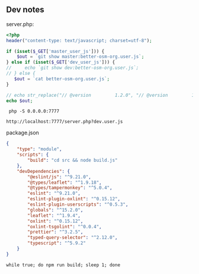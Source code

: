 ## Dev notes

server.php:

```php
<?php
header("content-type: text/javascript; charset=utf-8");

if (isset($_GET['master_user_js'])) {
    $out = `git show master:better-osm-org.user.js`;
} else if (isset($_GET['dev_user_js'])) {
//     echo `git show dev:better-osm-org.user.js`;
// } else {
   $out = `cat better-osm-org.user.js`;
}

// echo str_replace("// @version         1.2.0", "// @version         1.2." . time(), $out);
echo $out;
```

` php -S 0.0.0.0:7777`

`http://localhost:7777/server.php?dev.user.js`

package.json

```json
{
    "type": "module",
    "scripts": {
        "build": "cd src && node build.js"
    },
    "devDependencies": {
        "@eslint/js": "^9.21.0",
        "@types/leaflet": "^1.9.18",
        "@types/tampermonkey": "^5.0.4",
        "eslint": "^9.21.0",
        "eslint-plugin-oxlint": "^0.15.12",
        "eslint-plugin-userscripts": "^0.5.3",
        "globals": "^15.2.0",
        "leaflet": "^1.9.4",
        "oxlint": "^0.15.12",
        "oxlint-tsgolint": "^0.0.4",
        "prettier": "^3.2.5",
        "typed-query-selector": "^2.12.0",
        "typescript": "^5.9.2"
    }
}
```

`while true; do npm run build; sleep 1; done`
